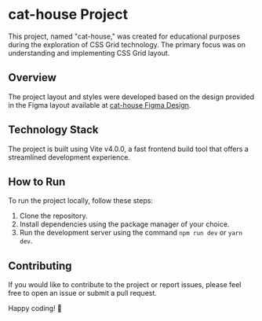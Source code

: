 # cat-house Project

This project, named "cat-house," was created for educational purposes during the exploration of CSS Grid technology. The primary focus was on understanding and implementing CSS Grid layout.

## Overview

The project layout and styles were developed based on the design provided in the Figma layout available at [cat-house Figma Design](https://www.figma.com/file/3DeLKaPDewHZeMRYaoU28o/Grids?type=design&node-id=1-158&mode=design).

## Technology Stack

The project is built using Vite v4.0.0, a fast frontend build tool that offers a streamlined development experience.

## How to Run

To run the project locally, follow these steps:

1. Clone the repository.
2. Install dependencies using the package manager of your choice.
3. Run the development server using the command `npm run dev` or `yarn dev`.

## Contributing

If you would like to contribute to the project or report issues, please feel free to open an issue or submit a pull request.

Happy coding! 🚀
